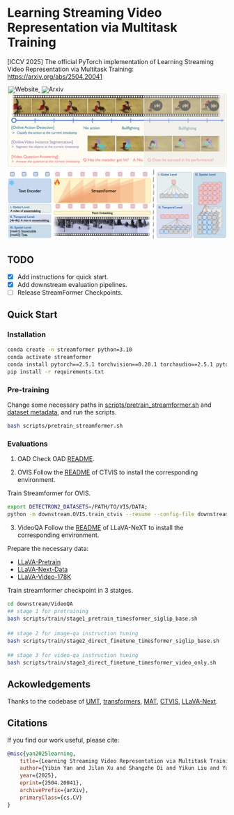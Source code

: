 # Learning Streaming Video Representation via Multitask Training
[ICCV 2025] The official PyTorch implementation of Learning Streaming Video Representation via Multitask Training: https://arxiv.org/abs/2504.20041

<div style="line-height: 1;">
  <a href="https://go2heart.github.io/streamformer/" target="_blank" style="margin: 2px;">
    <img alt="Website" src="https://img.shields.io/badge/Website-StreamFormer-536af5?color=536af5&logoColor=white" style="display: inline-block; vertical-align: middle;"/>
  </a>
  <a href="https://arxiv.org/abs/2504.20041" target="_blank" style="margin: 2px;">
    <img alt="Arxiv" src="https://img.shields.io/badge/Arxiv-StreamFormer-red?logo=%23B31B1B" style="display: inline-block; vertical-align: middle;"/>
  </a>
</div>

<div align="center">
   <img src="./images/teaser.png">
   <img src="./images/main.png">
</div>

## TODO
- [x] Add instructions for quick start.
- [x] Add downstream evaluation pipelines.
- [ ] Release StreamFormer Checkpoints.

## Quick Start
### Installation
```bash
conda create -n streamformer python=3.10
conda activate streamformer
conda install pytorch==2.5.1 torchvision==0.20.1 torchaudio==2.5.1 pytorch-cuda=12.4 -c pytorch -c nvidia
pip install -r requirements.txt
```

### Pre-training 
Change some necessary paths in [scripts/pretrain_streamformer.sh](scripts/pretrain_streamformer.sh) and [dataset metadata](scripts/dataset_metadata/all.yaml), and run the scripts.
```bash
bash scripts/pretrain_streamformer.sh 
```


### Evaluations
1. OAD
Check OAD [README](downstream/OAD/README.md).

2. OVIS
Follow the [README](downstream/OVIS/README.md) of CTVIS to install the corresponding environment.

Train Streamformer for OVIS.
```bash
export DETECTRON2_DATASETS=/PATH/TO/VIS/DATA;
python -m downstream.OVIS.train_ctvis --resume --config-file downstream/OVIS/configs/ytvis_2019/CTVIS_Streamformer.yaml --num-gpus 4
```

3. VideoQA
Follow the [README](downstream/VideoQA/README.md) of LLaVA-NeXT to install the corresponding environment.

Prepare the necessary data:
 - [LLaVA-Pretrain](https://huggingface.co/datasets/liuhaotian/LLaVA-Pretrain)
 - [LLaVA-Next-Data](https://huggingface.co/datasets/lmms-lab/LLaVA-NeXT-Data)
 - [LLaVA-Video-178K](https://huggingface.co/datasets/lmms-lab/LLaVA-Video-178K)

Train streamformer checkpoint in 3 statges.
```bash
cd downstream/VideoQA
## stage 1 for pretraining
bash scripts/train/stage1_pretrain_timesformer_siglip_base.sh

## stage 2 for image-qa instruction tuning
bash scripts/train/stage2_direct_finetune_timesformer_siglip_base.sh 

## stage 3 for video-qa instruction tuning
bash scripts/train/stage3_direct_finetune_timesformer_video_only.sh 
```

## Ackowledgements
Thanks to the codebase of [UMT](https://github.com/OpenGVLab/unmasked_teacher/tree/main), [transformers](https://github.com/huggingface/transformers/tree/main), [MAT](https://github.com/Echo0125/MAT-Memory-and-Anticipation-Transformer), [CTVIS](https://github.com/KainingYing/CTVIS), [LLaVA-Next](https://github.com/LLaVA-VL/LLaVA-NeXT/tree/main?tab=readme-ov-file).

## Citations
If you find our work useful, please cite:
```bibtex
@misc{yan2025learning,
    title={Learning Streaming Video Representation via Multitask Training},
    author={Yibin Yan and Jilan Xu and Shangzhe Di and Yikun Liu and Yudi Shi and Qirui Chen and Zeqian Li and Yifei Huang and Weidi Xie},
    year={2025},
    eprint={2504.20041},
    archivePrefix={arXiv},
    primaryClass={cs.CV}
}
```
